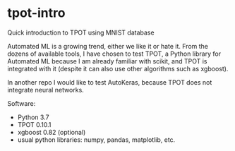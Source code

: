 # tpot-intro
Quick introduction to TPOT using MNIST database

Automated ML is a growing trend, either we like it or hate it. From the dozens of available tools, I have chosen to test TPOT, a Python library for Automated ML because I am already familiar with scikit, and TPOT is integrated with it (despite it can also use other algorithms such as xgboost). 

In another repo I would like to test AutoKeras, because TPOT does not integrate neural networks. 

Software: 
+ Python 3.7
+ TPOT 0.10.1
+ xgboost 0.82 (optional)
+ usual python libraries: numpy, pandas, matplotlib, etc.
